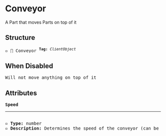 # Conveyor

A Part that moves Parts on top of it

## Structure
<pre>
▫️ 🔲 Conveyor <sup><b>Tag:</b> <i>ClientObject</i></sup>
</pre>

## When Disabled
<pre>
Will not move anything on top of it
</pre>

## Attributes
<pre>
<b>Speed</b>  
<hr>
▫️ <b>Type:</b> number  
▫️ <b>Description:</b> Determines the speed of the conveyor (can be negative)
</pre>
